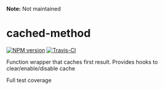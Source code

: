 **Note:** Not maintained

# cached-method

[![NPM version](https://badge.fury.io/js/cached-method.svg)](http://badge.fury.io/js/cached-method) [![Travis-CI](https://travis-ci.org/aiham/cached-method.svg?branch=master)](https://travis-ci.org/aiham/cached-method)

Function wrapper that caches first result. Provides hooks to clear/enable/disable cache

Full test coverage


